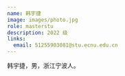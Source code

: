 ```yaml
---
name: 韩宇捷
image: images/photo.jpg
role: masterstu
description: 2022 级
links:
  email: 51255903081@stu.ecnu.edu.cn
---
```


韩宇捷，男，浙江宁波人。
